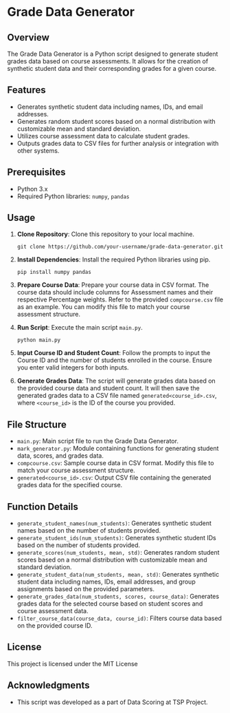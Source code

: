 # Grade Data Generator

## Overview
The Grade Data Generator is a Python script designed to generate student grades data based on course assessments. It allows for the creation of synthetic student data and their corresponding grades for a given course.

## Features
- Generates synthetic student data including names, IDs, and email addresses.
- Generates random student scores based on a normal distribution with customizable mean and standard deviation.
- Utilizes course assessment data to calculate student grades.
- Outputs grades data to CSV files for further analysis or integration with other systems.

## Prerequisites
- Python 3.x
- Required Python libraries: `numpy`, `pandas`

## Usage
1. **Clone Repository**: Clone this repository to your local machine.
    ```
    git clone https://github.com/your-username/grade-data-generator.git
    ```
2. **Install Dependencies**: Install the required Python libraries using pip.
    ```
    pip install numpy pandas
    ```
3. **Prepare Course Data**: Prepare your course data in CSV format. The course data should include columns for Assessment names and their respective Percentage weights. Refer to the provided `compcourse.csv` file as an example. You can modify this file to match your course assessment structure.

4. **Run Script**: Execute the main script `main.py`.
    ```
    python main.py
    ```
5. **Input Course ID and Student Count**: Follow the prompts to input the Course ID and the number of students enrolled in the course. Ensure you enter valid integers for both inputs.

6. **Generate Grades Data**: The script will generate grades data based on the provided course data and student count. It will then save the generated grades data to a CSV file named `generated<course_id>.csv`, where `<course_id>` is the ID of the course you provided.

## File Structure
- `main.py`: Main script file to run the Grade Data Generator.
- `mark_generator.py`: Module containing functions for generating student data, scores, and grades data.
- `compcourse.csv`: Sample course data in CSV format. Modify this file to match your course assessment structure.
- `generated<course_id>.csv`: Output CSV file containing the generated grades data for the specified course.

## Function Details
- `generate_student_names(num_students)`: Generates synthetic student names based on the number of students provided.
- `generate_student_ids(num_students)`: Generates synthetic student IDs based on the number of students provided.
- `generate_scores(num_students, mean, std)`: Generates random student scores based on a normal distribution with customizable mean and standard deviation.
- `generate_student_data(num_students, mean, std)`: Generates synthetic student data including names, IDs, email addresses, and group assignments based on the provided parameters.
- `generate_grades_data(num_students, scores, course_data)`: Generates grades data for the selected course based on student scores and course assessment data.
- `filter_course_data(course_data, course_id)`: Filters course data based on the provided course ID.

## License
This project is licensed under the MIT License 

## Acknowledgments
- This script was developed as a part of Data Scoring at TSP Project.


